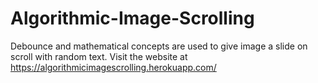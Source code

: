 # Algorithmic-Image-Scrolling
Debounce and mathematical concepts are used to give image a slide on scroll with random text.
Visit the website at https://algorithmicimagescrolling.herokuapp.com/ 
